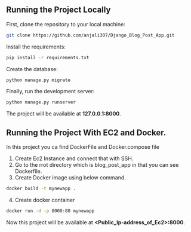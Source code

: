 ## Running the Project Locally

First, clone the repository to your local machine:

```bash
git clone https://github.com/anjali307/Django_Blog_Post_App.git
```

Install the requirements:

```bash
pip install -r requirements.txt
```

Create the database:

```bash
python manage.py migrate
```

Finally, run the development server:

```bash
python manage.py runserver
```

The project will be available at **127.0.0.1:8000**.

## Running the Project With EC2 and Docker.

In this project you ca find DockerFile and Docker.compose file

1) Create Ec2 Instance and connect that with SSH.
2) Go to the rrot directory which is blog_post_app in that you can see Dockerfile.
3) Create Docker image using below command.
   
```bash
docker build -t mynewapp .
```

4) Create docker container
   
```bash
docker run -d -p 8000:80 mynewapp
```

Now this project will be available at **<Public_Ip-address_of_Ec2>:8000**.

